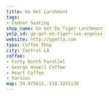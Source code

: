 ```yaml
---
title: Go Get Larchmont
tags:
- Indoor Seating
shop_name: Go Get Em Tiger Larchmont
yelp_id: go-get-em-tiger-los-angeles
website: http://ggetla.com
type: Coffee Shop
city: Central LA
coffee:
- Forty Ninth Parallel
- George Howell Coffee
- Heart Coffee
- Various
map: 34.075612,-118.3255138
---
```


